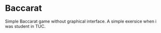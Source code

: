 # Baccarat
Simple Baccarat game without graphical interface. A simple exersice when i was student in TUC. 
